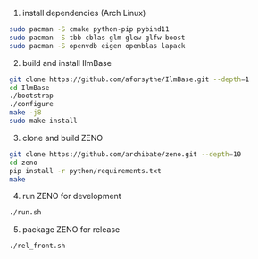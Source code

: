1. install dependencies (Arch Linux)

```bash
sudo pacman -S cmake python-pip pybind11
sudo pacman -S tbb cblas glm glew glfw boost
sudo pacman -S openvdb eigen openblas lapack
```

2. build and install IlmBase
```bash
git clone https://github.com/aforsythe/IlmBase.git --depth=1
cd IlmBase
./bootstrap
./configure
make -j8
sudo make install
```

3. clone and build ZENO
```bash
git clone https://github.com/archibate/zeno.git --depth=10
cd zeno
pip install -r python/requirements.txt
make
```

4. run ZENO for development
```bash
./run.sh
```

5. package ZENO for release
```bash
./rel_front.sh
```
